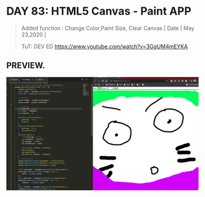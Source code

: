 # DAY 83: HTML5 Canvas - Paint APP
> Added function : Change Color,Paint Size, Clear Canvas
| Date | May 23,2020 |

> TuT: DEV ED https://www.youtube.com/watch?v=3GqUM4mEYKA

## PREVIEW.
![Preview](Untitled.jpg)


